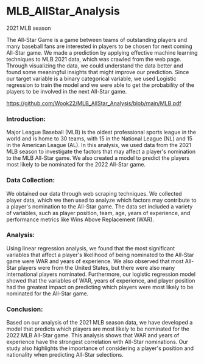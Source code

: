 # MLB_AllStar_Analysis
2021 MLB season

The All-Star Game is a game between teams of outstanding players and many baseball fans are interested in players to be chosen for next coming All-Star game. We made a prediction by applying effective machine learning techniques to MLB 2021 data, which was crawled from the web page. Through visualizing the data, we could understand the data better and found some meaningful insights that might improve our prediction. Since our target variable is a binary categorical variable, we used Logistic regression to train the model and we were able to get the probability of the players to be involved in the next All-Star game.

https://github.com/Wook22/MLB_AllStar_Analysis/blob/main/MLB.pdf

### Introduction:
Major League Baseball (MLB) is the oldest professional sports league in the world and is home to 30 teams, with 15 in the National League (NL) and 15 in the American League (AL). In this analysis, we used data from the 2021 MLB season to investigate the factors that may affect a player's nomination to the MLB All-Star game. We also created a model to predict the players most likely to be nominated for the 2022 All-Star game.


### Data Collection:
We obtained our data through web scraping techniques. We collected player data, which we then used to analyze which factors may contribute to a player's nomination to the All-Star game. The data set included a variety of variables, such as player position, team, age, years of experience, and performance metrics like Wins Above Replacement (WAR).


### Analysis:
Using linear regression analysis, we found that the most significant variables that affect a player's likelihood of being nominated to the All-Star game were WAR and years of experience. We also observed that most All-Star players were from the United States, but there were also many international players nominated. Furthermore, our logistic regression model showed that the variables of WAR, years of experience, and player position had the greatest impact on predicting which players were most likely to be nominated for the All-Star game.


### Conclusion:
Based on our analysis of the 2021 MLB season data, we have developed a model that predicts which players are most likely to be nominated for the 2022 MLB All-Star game. This analysis shows that WAR and years of experience have the strongest correlation with All-Star nominations. Our study also highlights the importance of considering a player's position and nationality when predicting All-Star selections.

